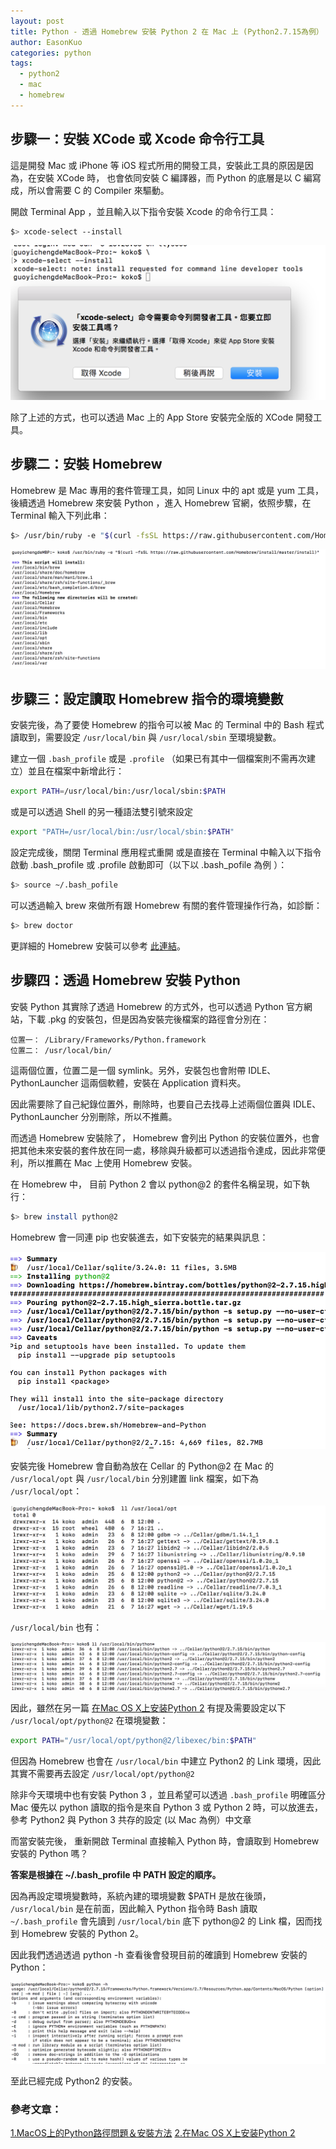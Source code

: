 ```yaml
---
layout: post
title: Python - 透過 Homebrew 安裝 Python 2 在 Mac 上 (Python2.7.15為例）
author: EasonKuo
categories: python
tags:
  - python2
  - mac
  - homebrew
---
```

## 步驟一：安裝 XCode 或 Xcode 命令行工具
這是開發 Mac 或 iPhone 等 iOS 程式所用的開發工具，安裝此工具的原因是因為，在安裝 XCode 時， 也會依同安裝 C 編譯器，而 Python 的底層是以 C 編寫成，所以會需要 C 的 Compiler 來驅動。

開啟 Terminal App ，並且輸入以下指令安裝 Xcode 的命令行工具：

```bash
$> xcode-select --install
```

![安裝 XCode Tool](/static/posts/install-python2-on-mac/1-Install-XCode-Tool.png)

除了上述的方式，也可以透過 Mac 上的 App Store 安裝完全版的 XCode 開發工具。

<!-- more -->

## 步驟二：安裝 Homebrew 
Homebrew 是 Mac 專用的套件管理工具，如同 Linux 中的 apt 或是 yum 工具，後續透過 Homebrew 來安裝 Python ，進入 Homebrew 官網，依照步驟，在 Terminal 輸入下列此串：

```bash
$> /usr/bin/ruby -e "$(curl -fsSL https://raw.githubusercontent.com/Homebrew/install/master/install)"
```

![安裝 Homebrew](/static/posts/install-python2-on-mac/2-install-homebrew.png)



## 步驟三：設定讀取 Homebrew 指令的環境變數

安裝完後，為了要使 Homebrew 的指令可以被 Mac 的 Terminal 中的 Bash 程式讀取到，需要設定 `/usr/local/bin` 與 `/usr/local/sbin` 至環境變數。

建立一個 `.bash_profile` 或是 `.profile` （如果已有其中一個檔案則不需再次建立）並且在檔案中新增此行：

```bash
export PATH=/usr/local/bin:/usr/local/sbin:$PATH
```

或是可以透過 Shell 的另一種語法雙引號來設定

```bash
export "PATH=/usr/local/bin:/usr/local/sbin:$PATH"
```

設定完成後，關閉 Terminal 應用程式重開 或是直接在 Terminal 中輸入以下指令啟動 .bash_profile 或 .profile 啟動即可（以下以 .bash_pofile 為例 ）：

```bash
$> source ~/.bash_pofile
```

可以透過輸入 brew 來做所有跟 Homebrew 有關的套件管理操作行為，如診斷：

```bash
$> brew doctor
```

更詳細的 Homebrew 安裝可以參考 [此連結]()。

## 步驟四：透過 Homebrew 安裝 Python

安裝 Python 其實除了透過 Homebrew 的方式外，也可以透過 Python 官方網站，下載 .pkg 的安裝包，但是因為安裝完後檔案的路徑會分別在：

```
位置一： /Library/Frameworks/Python.framework
位置二： /usr/local/bin/
```

這兩個位置，位置二是一個 symlink。另外，安裝包也會附帶 IDLE、PythonLauncher 這兩個軟體，安裝在 Application 資料夾。

因此需要除了自己紀錄位置外，刪除時，也要自己去找尋上述兩個位置與 IDLE、PythonLauncher 分別刪除，所以不推薦。

而透過 Homebrew 安裝除了， Homebrew 會列出 Python 的安裝位置外，也會把其他未來安裝的套件放在同一處，移除與升級都可以透過指令達成，因此非常便利，所以推薦在 Mac 上使用 Homebrew 安裝。

在 Homebrew 中， 目前 Python 2 會以 python@2 的套件名稱呈現，如下執行：

```bash
$> brew install python@2
```

Homebrew 會一同連 pip 也安裝進去，如下安裝完的結果與訊息：

![安裝完訊息](/static/posts/install-python2-on-mac/3-install-python2.png)

安裝完後 Homebrew 會自動為放在 Cellar 的 Python@2 在 Mac 的 `/usr/local/opt` 與 `/usr/local/bin` 分別建置 link 檔案，如下為 `/usr/local/opt`：

![安裝完路徑/usr/local/opt](/static/posts/install-python2-on-mac/4-python2-installed-location-1.png)

`/usr/local/bin` 也有：

![安裝完路徑/usr/local/bin](/static/posts/install-python2-on-mac/4-python2-installed-location-2.png)


因此，雖然在另一篇 [在Mac OS X上安装Python 2](http://pythonguidecn.readthedocs.io/zh/latest/starting/install/osx.html) 有提及需要設定以下 `/usr/local/opt/python@2` 在環境變數：

```bash
export PATH="/usr/local/opt/python@2/libexec/bin:$PATH"
```

但因為 Homebrew 也會在 `/usr/local/bin` 中建立 Python2 的 Link 環境，因此其實不需要再去設定 `/usr/local/opt/python@2`

除非今天環境中也有安裝 Python 3 ，並且希望可以透過 `.bash_profile` 明確區分 Mac 優先以 python 讀取的指令是來自 Python 3 或 Python 2 時，可以放進去，參考 Python2 與 Python 3 共存的設定 (以 Mac 為例）中文章

而當安裝完後， 重新開啟 Terminal 直接輸入 Python 時，會讀取到 Homebrew 安裝的 Python 嗎？ 

**答案是根據在 ~/.bash_profile 中 PATH 設定的順序。**

因為再設定環境變數時，系統內建的環境變數 $PATH 是放在後頭， `/usr/local/bin` 是在前面，因此輸入 Python 指令時 Bash 讀取 `~/.bash_profile` 會先讀到 `/usr/local/bin` 底下 python@2 的 Link 檔，因而找到 Homebrew 安裝的 Python 2。

因此我們透過透過 python -h 查看後會發現目前的確讀到 Homebrew 安裝的 Python：

![安裝完後的 Python 指令](/static/posts/install-python2-on-mac/5-python2-installed-command.png)

至此已經完成 Python2 的安裝。

### 參考文章：
[1.MacOS上的Python路徑問題＆安裝方法](https://medium.com/denix-daily/macos%E4%B8%8A%E7%9A%84python%E8%B7%AF%E5%BE%91%E5%95%8F%E9%A1%8C-%E5%AE%89%E8%A3%9D%E6%96%B9%E6%B3%95-a10c01cc42a)
[2.在Mac OS X上安装Python 2](http://pythonguidecn.readthedocs.io/zh/latest/starting/install/osx.html)